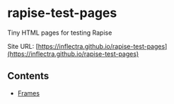 # rapise-test-pages

Tiny HTML pages for testing Rapise

Site URL: [https://inflectra.github.io/rapise-test-pages](https://inflectra.github.io/rapise-test-pages)

## Contents

- [Frames](frames/main.html)
